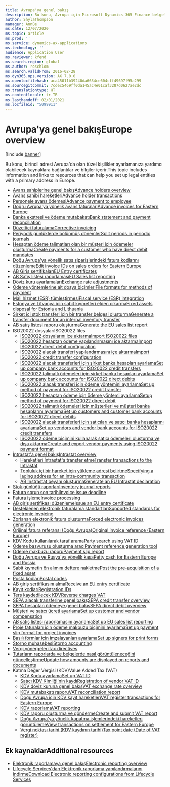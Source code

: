 ```yaml
---
title: Avrupa'ya genel bakış
description: Bu konu, Avrupa için Microsoft Dynamics 365 Finance belgelendirme kaynaklarına bağlantılar sağlar.
author: ShylaThompson
manager: AnnBe
ms.date: 12/07/2020
ms.topic: article
ms.prod: ''
ms.service: dynamics-ax-applications
ms.technology: ''
audience: Application User
ms.reviewer: kfend
ms.search.region: global
ms.author: roschlom
ms.search.validFrom: 2016-02-28
ms.dyn365.ops.version: AX 7.0.0
ms.openlocfilehash: aca45011b39240da6634ce604cff49697f95a299
ms.sourcegitcommit: 7cdec5469ff0da145ac4e01caf3287d0627ae2dc
ms.translationtype: HT
ms.contentlocale: tr-TR
ms.lasthandoff: 02/01/2021
ms.locfileid: "5099911"
---
```

# <a name="europe-overview"></a><span data-ttu-id="961db-103">Avrupa'ya genel bakış</span><span class="sxs-lookup"><span data-stu-id="961db-103">Europe overview</span></span>

[!include [banner](../includes/banner.md)]

<span data-ttu-id="961db-104">Bu konu, birincil adresi Avrupa'da olan tüzel kişilikler ayarlamanıza yardımcı olabilecek kaynaklara bağlantılar ve bilgiler içerir.</span><span class="sxs-lookup"><span data-stu-id="961db-104">This topic includes information and links to resources that can help you set up legal entities with a primary address in Europe.</span></span> 

- [<span data-ttu-id="961db-105">Avans sahiplerine genel bakış</span><span class="sxs-lookup"><span data-stu-id="961db-105">Advance holders overview</span></span>](emea-advance-holders.md)
 - [<span data-ttu-id="961db-106">Avans sahibi hareketleri</span><span class="sxs-lookup"><span data-stu-id="961db-106">Advance holder transactions</span></span>](emea-advance-holders-transactions.md)
 - [<span data-ttu-id="961db-107">Personele avans ödemesi</span><span class="sxs-lookup"><span data-stu-id="961db-107">Advance payment to employee</span></span>](tasks/advance-payment-employee.md)
- [<span data-ttu-id="961db-108">Doğru Avrupa'ya yönelik avans faturaları</span><span class="sxs-lookup"><span data-stu-id="961db-108">Advance invoices for Eastern Europe</span></span>](emea-advance-invoice.md)
- [<span data-ttu-id="961db-109">Banka ekstresi ve ödeme mutabakatı</span><span class="sxs-lookup"><span data-stu-id="961db-109">Bank statement and payment reconciliation</span></span>](emea-bank-reconciliation.md)
- [<span data-ttu-id="961db-110">Düzeltici faturalama</span><span class="sxs-lookup"><span data-stu-id="961db-110">Corrective invoicing</span></span>](emea-corrective-invoice.md)
- [<span data-ttu-id="961db-111">Periyodik günlüklerde bölünmüş dönemler</span><span class="sxs-lookup"><span data-stu-id="961db-111">Split periods in periodic journals</span></span>](emea-create-post-periodic-journals.md)
- [<span data-ttu-id="961db-112">Hesaptan ödeme talimatları olan bir müşteri için ödemeler oluşturma</span><span class="sxs-lookup"><span data-stu-id="961db-112">Create payments for a customer who have direct debit mandates</span></span>](tasks/create-payments-customers-who-have-direct-debit-mandates.md)
- [<span data-ttu-id="961db-113">Doğu Avrupa'ya yönelik satış siparişlerindeki fatura kodlarını düzenleme</span><span class="sxs-lookup"><span data-stu-id="961db-113">Edit invoice IDs on sales orders for Eastern Europe</span></span>](emea-edit-invoice-id-sales-orders.md)
- [<span data-ttu-id="961db-114">AB Giriş sertifikaları</span><span class="sxs-lookup"><span data-stu-id="961db-114">EU Entry certificates</span></span>](emea-entry-certificates.md)
- [<span data-ttu-id="961db-115">AB Satış listesi raporlaması</span><span class="sxs-lookup"><span data-stu-id="961db-115">EU Sales list reporting</span></span>](emea-eu-sales-list.md)
- [<span data-ttu-id="961db-116">Döviz kuru ayarlamaları</span><span class="sxs-lookup"><span data-stu-id="961db-116">Exchange rate adjustments</span></span>](emea-exchange-rate-adjustments.md)
- [<span data-ttu-id="961db-117">Ödeme yöntemlerine ait dosya biçimleri</span><span class="sxs-lookup"><span data-stu-id="961db-117">File formats for methods of payment</span></span>](emea-select-file-formats-for-the-method-of-payments.md)
- [<span data-ttu-id="961db-118">Mali hizmet (ESR) tümleştirmesi</span><span class="sxs-lookup"><span data-stu-id="961db-118">Fiscal service (ESR) integration</span></span>](emea-fiscal-service-integration.md)
- [<span data-ttu-id="961db-119">Estonya ve Litvanya için sabit kıymetleri elden çıkarma</span><span class="sxs-lookup"><span data-stu-id="961db-119">Fixed assets disposal for Estonia and Lithuania</span></span>](emea-credit-note-reverse-fixed-asset-sale.md)
- [<span data-ttu-id="961db-120">Şirket içi stok transferi için bir transfer belgesi oluşturma</span><span class="sxs-lookup"><span data-stu-id="961db-120">Generate a transfer document for an internal inventory transfer</span></span>](tasks/transfer-document-internal-inventory-transfer.md)
- [<span data-ttu-id="961db-121">AB satış listesi raporu oluşturma</span><span class="sxs-lookup"><span data-stu-id="961db-121">Generate the EU sales list report</span></span>](tasks/eur-00011-eu-sales-list-report.md)
- <span data-ttu-id="961db-122">ISO20022 dosyaları</span><span class="sxs-lookup"><span data-stu-id="961db-122">ISO20022 files</span></span>
  - [<span data-ttu-id="961db-123">ISO20022 dosyalarını içe aktarma</span><span class="sxs-lookup"><span data-stu-id="961db-123">Import ISO20022 files</span></span>](emea-ISO20022-file-formats.md)
  - [<span data-ttu-id="961db-124">ISO20022 hesaptan ödeme yapılandırmasını içe aktarma</span><span class="sxs-lookup"><span data-stu-id="961db-124">Import ISO20022 direct debit configuration</span></span>](tasks/import-iso20022-direct-debit-configuration.md)
  - [<span data-ttu-id="961db-125">ISO20022 alacak transferi yapılandırmasını içe aktarma</span><span class="sxs-lookup"><span data-stu-id="961db-125">Import ISO20022 credit transfer configuration</span></span>](tasks/import-iso20022-credit-transfer-configuration.md)
  - [<span data-ttu-id="961db-126">ISO20022 alacak transferleri için şirket banka hesapları ayarlama</span><span class="sxs-lookup"><span data-stu-id="961db-126">Set up company bank accounts for ISO20022 credit transfers</span></span>](tasks/set-up-company-bank-accounts-iso20022-credit-transfers.md)
  - [<span data-ttu-id="961db-127">ISO20022 talimatlı ödemeleri için şirket banka hesapları ayarlama</span><span class="sxs-lookup"><span data-stu-id="961db-127">Set up company bank accounts for ISO20022 direct debits</span></span>](tasks/set-up-company-bank-accounts-iso20022-direct-debits.md)
  - [<span data-ttu-id="961db-128">ISO20022 alacak transferi için ödeme yöntemini ayarlama</span><span class="sxs-lookup"><span data-stu-id="961db-128">Set up method of payment for ISO20022 credit transfer</span></span>](tasks/set-up-method-payment-iso20022-credit-transfer.md)
  - [<span data-ttu-id="961db-129">ISO20022 hesaptan ödeme için ödeme yöntemi ayarlama</span><span class="sxs-lookup"><span data-stu-id="961db-129">Setup method of payment for ISO20022 direct debit</span></span>](tasks/setup-method-payment-iso20022-direct-debit.md)
  - [<span data-ttu-id="961db-130">ISO20022 talimatlı ödemeleri için müşterileri ve müşteri banka hesaplarını ayarlama</span><span class="sxs-lookup"><span data-stu-id="961db-130">Set up customers and customer bank accounts for ISO20022 direct debits</span></span>](tasks/set-up-bank-accounts-iso20022-direct-debits.md)
  - [<span data-ttu-id="961db-131">ISO20022 alacak transferleri için satıcıları ve satıcı banka hesaplarını ayarlama</span><span class="sxs-lookup"><span data-stu-id="961db-131">Set up vendors and vendor bank accounts for ISO20022 credit transfers</span></span>](tasks/set-up-vendor-iso20022-credit-transfers.md)
  - [<span data-ttu-id="961db-132">ISO20022 ödeme biçimini kullanarak satıcı ödemeleri oluşturma ve dışa aktarma</span><span class="sxs-lookup"><span data-stu-id="961db-132">Create and export vendor payments using ISO20022 payment format</span></span>](tasks/create-export-vendor-payments-iso20022-payment-format.md)
- [<span data-ttu-id="961db-133">İntrastat'a genel bakış</span><span class="sxs-lookup"><span data-stu-id="961db-133">Intrastat overview</span></span>](emea-intrastat.md)
  - [<span data-ttu-id="961db-134">Hareketleri İntrastat'a transfer etme</span><span class="sxs-lookup"><span data-stu-id="961db-134">Transfer transactions to the Intrastat</span></span>](tasks/transfer-transactions-intrastat.md)
  - [<span data-ttu-id="961db-135">Topluluk içi bir hareket için yükleme adresi belirtme</span><span class="sxs-lookup"><span data-stu-id="961db-135">Specifying a lading address for an intra-community transaction</span></span>](tasks/eur-00002-specify-lading-address-intra-community.md)
  - [<span data-ttu-id="961db-136">AB İnstrastat beyanı oluşturma</span><span class="sxs-lookup"><span data-stu-id="961db-136">Generate an EU Intrastat declaration</span></span>](tasks/eur-00002-eu-intrastat-declaration.md)
- [<span data-ttu-id="961db-137">Stok günlüğü raporları</span><span class="sxs-lookup"><span data-stu-id="961db-137">Inventory journal reports</span></span>](emea-set-up-report-inventory-journal-names.md)
- [<span data-ttu-id="961db-138">Fatura sorun son tarihi</span><span class="sxs-lookup"><span data-stu-id="961db-138">Invoice issue deadline</span></span>](emea-invoice-issue-deadline.md)
- [<span data-ttu-id="961db-139">Fatura işleme</span><span class="sxs-lookup"><span data-stu-id="961db-139">Invoice processing</span></span>](emea-invoice-processing.md)
- [<span data-ttu-id="961db-140">AB giriş sertifikası düzenleme</span><span class="sxs-lookup"><span data-stu-id="961db-140">Issue an EU entry certificate</span></span>](tasks/eur-00012-issue-eu-entry-certificate.md)
- [<span data-ttu-id="961db-141">Desteklenen elektronik faturalama standartları</span><span class="sxs-lookup"><span data-stu-id="961db-141">Supported standards for electronic invoicing</span></span>](emea-oioubl-standards-electronic-invoicing.md)
- [<span data-ttu-id="961db-142">Zorlanan elektronik fatura oluşturma</span><span class="sxs-lookup"><span data-stu-id="961db-142">Forced electronic invoices generation</span></span>](emea-eur-forced-einvoices.md)
- [<span data-ttu-id="961db-143">Orijinal fatura referansı (Doğu Avrupa)</span><span class="sxs-lookup"><span data-stu-id="961db-143">Original invoice reference (Eastern Europe)</span></span>](tasks/ee-00004-original-invoice-reference.md)
- [<span data-ttu-id="961db-144">KDV Kodu kullanılarak taraf arama</span><span class="sxs-lookup"><span data-stu-id="961db-144">Party search using VAT ID</span></span>](tasks/eur-00015-party-search-vat-id.md)
- [<span data-ttu-id="961db-145">Ödeme başvurusu oluşturma aracı</span><span class="sxs-lookup"><span data-stu-id="961db-145">Payment reference generation tool</span></span>](tasks/ee-00015-payment-reference-generation-tool.md)
- [<span data-ttu-id="961db-146">Ödeme makbuzu raporu</span><span class="sxs-lookup"><span data-stu-id="961db-146">Payment slip report</span></span>](emea-eur-payment-slip-report-giro.md)
- [<span data-ttu-id="961db-147">Doğu Avrupa ve Rusya'ya yönelik kasa</span><span class="sxs-lookup"><span data-stu-id="961db-147">Petty cash for Eastern Europe and Russia</span></span>](emea-petty-cash.md)
- [<span data-ttu-id="961db-148">Sabit kıymetin ön alımını deftere nakletme</span><span class="sxs-lookup"><span data-stu-id="961db-148">Post the pre-acquisition of a fixed asset</span></span>](emea-pre-acquisition-acquisition-fixed-asset.md)
- [<span data-ttu-id="961db-149">Posta kodları</span><span class="sxs-lookup"><span data-stu-id="961db-149">Postal codes</span></span>](emea-import-create-postal-codes-manually.md)
- [<span data-ttu-id="961db-150">AB giriş sertifikasını alma</span><span class="sxs-lookup"><span data-stu-id="961db-150">Receive an EU entry certificate</span></span>](tasks/eur-00012-receive-eu-entry-certificate.md)
- [<span data-ttu-id="961db-151">Kayıt kodları</span><span class="sxs-lookup"><span data-stu-id="961db-151">Registration IDs</span></span>](emea-registration-ids.md)
- [<span data-ttu-id="961db-152">Ters kaydedilecek KDV</span><span class="sxs-lookup"><span data-stu-id="961db-152">Reverse charges VAT</span></span>](emea-reverse-charge.md)
- [<span data-ttu-id="961db-153">SEPA alacak transferine genel bakış</span><span class="sxs-lookup"><span data-stu-id="961db-153">SEPA credit transfer overview</span></span>](../accounts-payable/sepa-credit-transfer.md)
- [<span data-ttu-id="961db-154">SEPA hesaptan ödemeye genel bakış</span><span class="sxs-lookup"><span data-stu-id="961db-154">SEPA direct debit overview</span></span>](../accounts-receivable/sepa-direct-debit-overview.md)
- [<span data-ttu-id="961db-155">Müşteri ve satıcı ücreti ayarlama</span><span class="sxs-lookup"><span data-stu-id="961db-155">Set up customer and vendor compensation</span></span>](emea-compensation-customer-vendor-transactions.md)
- [<span data-ttu-id="961db-156">AB satış listesi raporlamasını ayarlama</span><span class="sxs-lookup"><span data-stu-id="961db-156">Set up EU sales list reporting</span></span>](tasks/eur-00011-eu-sales-list-reporting.md)
- [<span data-ttu-id="961db-157">Proje faturaları için ödeme makbuzu biçimini ayarlama</span><span class="sxs-lookup"><span data-stu-id="961db-157">Set up payment slip format for project invoices</span></span>](tasks/set-up-payment-slip-format-project-invoices.md)
- [<span data-ttu-id="961db-158">Basılı formlar için imzalayanları ayarlama</span><span class="sxs-lookup"><span data-stu-id="961db-158">Set up signers for print forms</span></span>](emea-set-up-signers-for-printing-forms.md)
- [<span data-ttu-id="961db-159">Storno muhasebesi</span><span class="sxs-lookup"><span data-stu-id="961db-159">Storno accounting</span></span>](emea-storno.md)
- [<span data-ttu-id="961db-160">Vergi yönergeleri</span><span class="sxs-lookup"><span data-stu-id="961db-160">Tax directives</span></span>](emea-tax-directives.md)
- [<span data-ttu-id="961db-161">Tutarların raporlarda ve belgelerde nasıl görüntüleneceğini güncelleştirme</span><span class="sxs-lookup"><span data-stu-id="961db-161">Update how amounts are displayed on reports and documents</span></span>](emea-amount-printing-forms.md)
- <span data-ttu-id="961db-162">Katma Değer Vergisi (KDV)</span><span class="sxs-lookup"><span data-stu-id="961db-162">Value Added Tax (VAT)</span></span>
  - [<span data-ttu-id="961db-163">KDV Kodu ayarlama</span><span class="sxs-lookup"><span data-stu-id="961db-163">Set up VAT ID</span></span>](tasks/eur-00015-vat-id.md)
  - [<span data-ttu-id="961db-164">Satıcı KDV Kimliği'nin kaydı</span><span class="sxs-lookup"><span data-stu-id="961db-164">Registration of vendor VAT ID</span></span>](tasks/eur-00015-registration-vendor-vat-id.md)
  - [<span data-ttu-id="961db-165">KDV döviz kuruna genel bakış</span><span class="sxs-lookup"><span data-stu-id="961db-165">VAT exchange rate overview</span></span>](emea-vat-exchange-rate.md)
  - [<span data-ttu-id="961db-166">KDV mutabakatı raporu</span><span class="sxs-lookup"><span data-stu-id="961db-166">VAT reconciliation report</span></span>](tasks/eur-00018-vat-reconciliation-report.md)
  - [<span data-ttu-id="961db-167">Doğu Avrupa için KDV kayıt hareketleri</span><span class="sxs-lookup"><span data-stu-id="961db-167">VAT register transactions for Eastern Europe</span></span>](emea-vat-register-transactions.md)
  - [<span data-ttu-id="961db-168">KDV raporlama</span><span class="sxs-lookup"><span data-stu-id="961db-168">VAT reporting</span></span>](emea-vat-reporting.md)
  - [<span data-ttu-id="961db-169">KDV raporu oluşturma ve gönderme</span><span class="sxs-lookup"><span data-stu-id="961db-169">Create and submit VAT report</span></span>](tasks/create-submit-vat-report.md)
  - [<span data-ttu-id="961db-170">Doğu Avrupa'ya yönelik kapatma işlemlerindeki hareketleri görüntüleme</span><span class="sxs-lookup"><span data-stu-id="961db-170">View transactions on settlement for Eastern Europe</span></span>](emea-transactions-settlement-form.md)
  - [<span data-ttu-id="961db-171">Vergi noktası tarihi (KDV kaydının tarihi)</span><span class="sxs-lookup"><span data-stu-id="961db-171">Tax point date (Date of VAT register)</span></span>](emea-tax-point-date.md)

## <a name="additional-resources"></a><span data-ttu-id="961db-172">Ek kaynaklar</span><span class="sxs-lookup"><span data-stu-id="961db-172">Additional resources</span></span>

- [<span data-ttu-id="961db-173">Elektronik raporlamaya genel bakış</span><span class="sxs-lookup"><span data-stu-id="961db-173">Electronic reporting overview</span></span>](../../dev-itpro/analytics/general-electronic-reporting.md)
- [<span data-ttu-id="961db-174">Lifecycle Services'dan Elektronik raporlama yapılandırmalarını indirme</span><span class="sxs-lookup"><span data-stu-id="961db-174">Download Electronic reporting configurations from Lifecycle Services</span></span>](../../dev-itpro/analytics/download-electronic-reporting-configuration-lcs.md)
